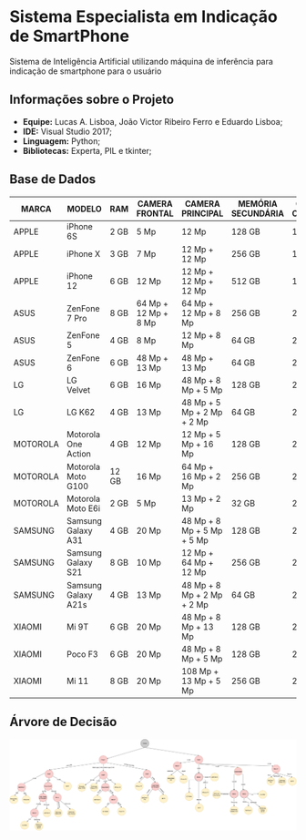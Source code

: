# Sistema Especialista em Indicação de SmartPhone

Sistema de Inteligência Artificial utilizando máquina de inferência para indicação de smartphone para o usuário

## Informações sobre o Projeto

* **Equipe:** Lucas A. Lisboa, João Victor Ribeiro Ferro e Eduardo Lisboa;
* **IDE:** Visual Studio 2017;
* **Linguagem:** Python;
* **Bibliotecas:** Experta, PIL e tkinter;

## Base de Dados
| MARCA    | MODELO              | RAM   | CAMERA FRONTAL       | CAMERA PRINCIPAL           | MEMÓRIA SECUNDÁRIA | QTD CHIPS | BATERIA  | RESOLUÇÃO          | TAMANHO DA TELA | PREÇO       |
| -------- | ------------------- | ----- | -------------------- | -------------------------- | ------------------ | --------- | -------- | ------------------ | --------------- | ----------- |
| APPLE    | iPhone 6S           | 2 GB  | 5 Mp                 | 12 Mp                      | 128 GB             | 1         | 1715 mAh | 750 x 1334 pixels  | 4.7             | R$ 1.749,00 |
| APPLE    | iPhone X            | 3 GB  | 7 Mp                 | 12 Mp + 12 Mp              | 256 GB             | 1         | 2716 mAh | 1125 x 2436 pixels | 5.8             | R$ 3.799,00 |
| APPLE    | iPhone 12           | 6 GB  | 12 Mp                | 12 Mp + 12 Mp + 12 Mp      | 512 GB             | 1         | 2815 mAh | 1170 x 2532 pixels | 6.1             | R$ 7.199,00 |
| ASUS     | ZenFone 7 Pro       | 8 GB  | 64 Mp + 12 Mp + 8 Mp | 64 Mp + 12 Mp + 8 Mp       | 256 GB             | 2         | 5000 mAh | 1080 x 2400 pixels | 6.67            | R$ 6.497,00 |
| ASUS     | ZenFone 5           | 4 GB  | 8 Mp                 | 12 Mp + 8 Mp               | 64 GB              | 2         | 3300 mAh | 1080 x 2246 pixels | 6.2             | R$ 1.799,00 |
| ASUS     | ZenFone 6           | 6 GB  | 48 Mp + 13 Mp        | 48 Mp + 13 Mp              | 64 GB              | 2         | 5000 mAh | 1080 x 2340 pixels | 6.4             | R$ 3.799,00 |
| LG       | LG Velvet           | 6 GB  | 16 Mp                | 48 Mp + 8 Mp + 5 Mp        | 128 GB             | 2         | 4300 mAh | 1080 x 2460 pixels | 6.8             | R$ 2.299,00 |
| LG       | LG K62              | 4 GB  | 13 Mp                | 48 Mp + 5 Mp + 2 Mp + 2 Mp | 64 GB              | 2         | 4000 mAh | 8000 x 6000 pixels | 6.6             | R$ 1.049,00 |
| MOTOROLA | Motorola One Action | 4 GB  | 12 Mp                | 12 Mp + 5 Mp + 16 Mp       | 128 GB             | 2         | 3500 mAh | 1080 x 2520 pixels | 6.3             | R$ 1.149,00 |
| MOTOROLA | Motorola Moto G100  | 12 GB | 16 Mp                | 64 Mp + 16 Mp + 2 Mp       | 256 GB             | 2         | 5000 mAh | 1080 x 2520 pixels | 6.7             | R$ 2.852,00 |
| MOTOROLA | Motorola Moto E6i   | 2 GB  | 5 Mp                 | 13 Mp + 2 Mp               | 32 GB              | 2         | 3000 mAh | 720 x 1560 pixels  | 6.1             | R$ 699,00   |
| SAMSUNG  | Samsung Galaxy A31  | 4 GB  | 20 Mp                | 48 Mp + 8 Mp + 5 Mp + 5 Mp | 128 GB             | 2         | 5000 mAh | 1080 x 2400 pixels | 6.4             | R$ 1.619,00 |
| SAMSUNG  | ‎Samsung Galaxy S21 | 8 GB  | 10 Mp                | 12 Mp + 64 Mp + 12 Mp      | 256 GB             | 2         | 4000 mAh | 1080 x 2400 pixels | 6.2             | R$ 3.869,00 |
| SAMSUNG  | Samsung Galaxy A21s | 4 GB  | 13 Mp                | 48 Mp + 8 Mp + 2 Mp + 2 Mp | 64 GB              | 2         | 5000 mAh | 720 x 1600 pixels  | 6.5             | R$ 1.435,00 |
| XIAOMI   | Mi 9T               | 6 GB  | 20 Mp                | 48 Mp + 8 Mp + 13 Mp       | 128 GB             | 2         | 4000 mAh | 1080 x 2340 pixels | 6.39            | R$ 1.340,00 |
| XIAOMI   | Poco F3             | 6 GB  | 20 Mp                | 48 Mp + 8 Mp + 5 Mp        | 128 GB             | 2         | 4520 mAh | 1080 x 2400 pixels | 6.67            | R$ 2.679,00 |
| XIAOMI   | Mi 11               | 8 GB  | 20 Mp                | 108 Mp + 13 Mp + 5 Mp      | 256 GB             | 2         | 4600 mAh | 1440 x 3200 pixels | 6.81            | R$ 7.189,00 |

## Árvore de Decisão 
![Árvore de decisão.png](https://github.com/joaovictorferro/I.A/blob/main/%C3%81rvore%20de%20decis%C3%A3o.png)
